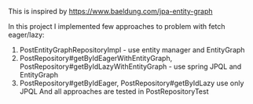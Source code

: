 This is inspired by https://www.baeldung.com/jpa-entity-graph

In this project I implemented few approaches to problem with fetch eager/lazy:

1) PostEntityGraphRepositoryImpl - use entity manager and EntityGraph
2) PostRepository#getByIdEagerWithEntityGraph, PostRepository#getByIdLazyWithEntityGraph - use spring JPQL and
   EntityGraph
3) PostRepository#getByIdEager, PostRepository#getByIdLazy use only JPQL
   And all approaches are tested in PostRepositoryTest